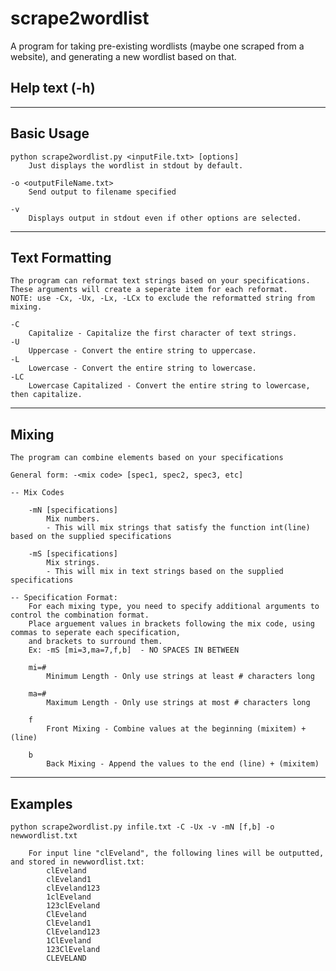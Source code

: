 # scrape2wordlist
A program for taking pre-existing wordlists (maybe one scraped from a website), and generating a new wordlist based on that.

## Help text (-h)
-----------
Basic Usage
-----------
	python scrape2wordlist.py <inputFile.txt> [options] 
		Just displays the wordlist in stdout by default.

	-o <outputFileName.txt> 
		Send output to filename specified

	-v
		Displays output in stdout even if other options are selected.

-----------
Text Formatting
-----------
	The program can reformat text strings based on your specifications.
	These arguments will create a seperate item for each reformat.
	NOTE: use -Cx, -Ux, -Lx, -LCx to exclude the reformatted string from mixing.

	-C
		Capitalize - Capitalize the first character of text strings.
	-U
		Uppercase - Convert the entire string to uppercase.
	-L
		Lowercase - Convert the entire string to lowercase.
	-LC
		Lowercase Capitalized - Convert the entire string to lowercase, then capitalize.
-----------
Mixing
-----------
	The program can combine elements based on your specifications

	General form: -<mix code> [spec1, spec2, spec3, etc]

	-- Mix Codes

		-mN [specifications]
			Mix numbers.
			- This will mix strings that satisfy the function int(line) based on the supplied specifications

		-mS [specifications]
			Mix strings.
			- This will mix in text strings based on the supplied specifications

	-- Specification Format:
		For each mixing type, you need to specify additional arguments to control the combination format.
		Place arguement values in brackets following the mix code, using commas to seperate each specification,
		and brackets to surround them.
		Ex: -mS [mi=3,ma=7,f,b]  - NO SPACES IN BETWEEN

		mi=#
			Minimum Length - Only use strings at least # characters long

		ma=#
			Maximum Length - Only use strings at most # characters long

		f
			Front Mixing - Combine values at the beginning (mixitem) + (line)
	
		b
			Back Mixing - Append the values to the end (line) + (mixitem)

-----------
Examples
-----------
	python scrape2wordlist.py infile.txt -C -Ux -v -mN [f,b] -o newwordlist.txt

		For input line "clEveland", the following lines will be outputted, and stored in newwordlist.txt:
			clEveland
			clEveland1
			clEveland123
			1clEveland
			123clEveland
			ClEveland
			ClEveland1
			ClEveland123
			1ClEveland
			123ClEveland
			CLEVELAND
